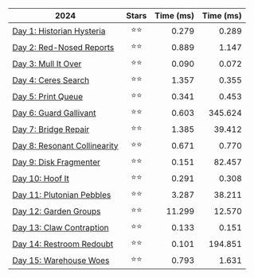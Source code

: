 | 2024                                                          | Stars | Time (ms)  | Time (ms)  |
|---------------------------------------------------------------|:-----:|-----------:|-----------:|
| [Day 1: Historian Hysteria](src/solutions/day01.zig)          |  ⭐⭐ |      0.279 |      0.289 |
| [Day 2: Red-Nosed Reports](src/solutions/day02.zig)           |  ⭐⭐ |      0.889 |      1.147 |
| [Day 3: Mull It Over](src/solutions/day03.zig)                |  ⭐⭐ |      0.090 |      0.072 |
| [Day 4: Ceres Search](src/solutions/day04.zig)                |  ⭐⭐ |      1.357 |      0.355 |
| [Day 5: Print Queue](src/solutions/day05.zig)                 |  ⭐⭐ |      0.341 |      0.453 |
| [Day 6: Guard Gallivant](src/solutions/day06.zig)             |  ⭐⭐ |      0.603 |    345.624 |
| [Day 7: Bridge Repair](src/solutions/day07.zig)               |  ⭐⭐ |      1.385 |     39.412 |
| [Day 8: Resonant Collinearity](src/solutions/day08.zig)       |  ⭐⭐ |      0.671 |      0.770 |
| [Day 9: Disk Fragmenter](src/solutions/day09.zig)             |  ⭐⭐ |      0.151 |     82.457 |
| [Day 10: Hoof It](src/solutions/day10.zig)                    |  ⭐⭐ |      0.291 |      0.308 |
| [Day 11: Plutonian Pebbles](src/solutions/day11.zig)          |  ⭐⭐ |      3.287 |     38.211 |
| [Day 12: Garden Groups](src/solutions/day12.zig)              |  ⭐⭐ |     11.299 |     12.570 |
| [Day 13: Claw Contraption](src/solutions/day13.zig)           |  ⭐⭐ |      0.133 |      0.151 |
| [Day 14: Restroom Redoubt](src/solutions/day14.zig)           |  ⭐⭐ |      0.101 |    194.851 |
| [Day 15: Warehouse Woes](src/solutions/day15.zig)             |  ⭐⭐ |      0.793 |      1.631 |
